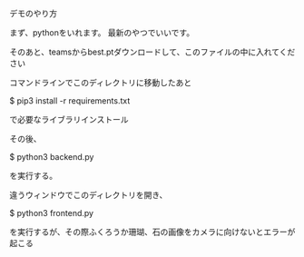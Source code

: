 デモのやり方

まず、pythonをいれます。
最新のやつでいいです。

そのあと、teamsからbest.ptダウンロードして、このファイルの中に入れてください

コマンドラインでこのディレクトリに移動したあと

$ pip3 install -r requirements.txt

で必要なライブラリインストール

その後、

$ python3 backend.py

を実行する。

違うウィンドウでこのディレクトリを開き、

$ python3 frontend.py

を実行するが、その際ふくろうか珊瑚、石の画像をカメラに向けないとエラーが起こる


